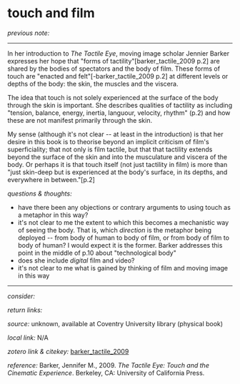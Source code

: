 # touch and film

_previous note:_ 

---

In her introduction to _The Tactile Eye_, moving image scholar Jennier Barker expresses her hope that "forms of tactility"[barker_tactile_2009 p.2] are shared by the bodies of spectators and the body of film. These forms of touch are "enacted and felt"[-barker_tactile_2009 p.2] at different levels or depths of the body: the skin, the muscles and the viscera. 

The idea that touch is not solely experienced at the surface of the body through the skin is important. She describes qualities of tactility as including "tension, balance, energy, inertia, languour, velocity, rhythm" (p.2) and how these are not manifest primarily through the skin. 

My sense (although it's not clear -- at least in the introduction) is that her desire in this book is to theorise beyond an implicit criticism of film's superficiality; that not only is film tactile, but that that tactility extends beyond the surface of the skin and into the musculature and viscera of the body. Or perhaps it is that touch itself (not just tactility in film) is more than "just skin-deep but is experienced at the body's surface, in its depths, and everywhere in between."[p.2]

_questions & thoughts:_

- have there been any objections or contrary arguments to using touch as a metaphor in this way?  
- it's not clear to me the extent to which this becomes a mechanistic way of seeing the body. That is, which _direction_ is the metaphor being deployed -- from body of human to body of film, or from body of film to body of human? I would expect it is the former. Barker addresses this point in the middle of p.10 about "technological body"
- does she include _digital_ film and video?  
- it's not clear to me what is gained by thinking of film and moving image in this way

--- 

_consider:_ 


_return links:_

_source:_ unknown, available at Coventry University library (physical book)      

_local link:_ N/A

_zotero link & citekey:_ [barker_tactile_2009](zotero://select/items/1_AGI2LELH)  

_reference:_ Barker, Jennifer M., 2009. _The Tactile Eye: Touch and the Cinematic Experience_. Berkeley, CA: University of California Press.



